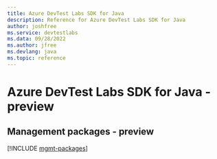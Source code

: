 ```yaml
---
title: Azure DevTest Labs SDK for Java
description: Reference for Azure DevTest Labs SDK for Java
author: joshfree
ms.service: devtestlabs
ms.data: 09/28/2022
ms.author: jfree
ms.devlang: java
ms.topic: reference
---
```

# Azure DevTest Labs SDK for Java - preview

## Management packages - preview
[!INCLUDE [mgmt-packages](devtest-labs-mgmt-index.md)]